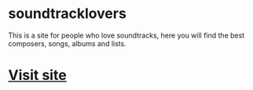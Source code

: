# soundtracklovers
This is a site for people who love soundtracks, here you will find the best composers, songs, albums and lists.

# [Visit site](https://giulianogiova20.github.io/soundtracklovers/)
